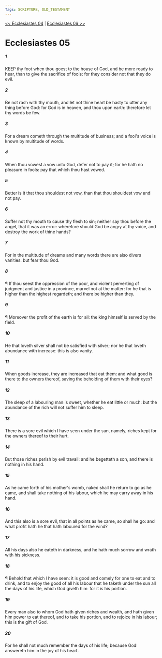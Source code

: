 ```yaml
---
Tags: SCRIPTURE, OLD_TESTAMENT
---
```


[<< Ecclesiastes 04](OLD_TESTAMENT/21_Ecclesiastes/Ecclesiastes_04.md) | [Ecclesiastes 06 >>](OLD_TESTAMENT/21_Ecclesiastes/Ecclesiastes_06.md)

# Ecclesiastes 05

##### 1

KEEP thy foot when thou goest to the house of God, and be more ready to hear, than to give the sacrifice of fools: for they consider not that they do evil.

##### 2

Be not rash with thy mouth, and let not thine heart be hasty to utter any thing before God: for God is in heaven, and thou upon earth: therefore let thy words be few.

##### 3

For a dream cometh through the multitude of business; and a fool's voice is known by multitude of words.

##### 4

When thou vowest a vow unto God, defer not to pay it; for he hath no pleasure in fools: pay that which thou hast vowed.

##### 5

Better is it that thou shouldest not vow, than that thou shouldest vow and not pay.

##### 6

Suffer not thy mouth to cause thy flesh to sin; neither say thou before the angel, that it was an error: wherefore should God be angry at thy voice, and destroy the work of thine hands?

##### 7

For in the multitude of dreams and many words there are also divers vanities: but fear thou God.

##### 8

¶ If thou seest the oppression of the poor, and violent perverting of judgment and justice in a province, marvel not at the matter: for he that is higher than the highest regardeth; and there be higher than they.

##### 9

¶ Moreover the profit of the earth is for all: the king himself is served by the field.

##### 10

He that loveth silver shall not be satisfied with silver; nor he that loveth abundance with increase: this is also vanity.

##### 11

When goods increase, they are increased that eat them: and what good is there to the owners thereof, saving the beholding of them with their eyes?

##### 12

The sleep of a labouring man is sweet, whether he eat little or much: but the abundance of the rich will not suffer him to sleep.

##### 13

There is a sore evil which I have seen under the sun, namely, riches kept for the owners thereof to their hurt.

##### 14

But those riches perish by evil travail: and he begetteth a son, and there is nothing in his hand.

##### 15

As he came forth of his mother's womb, naked shall he return to go as he came, and shall take nothing of his labour, which he may carry away in his hand.

##### 16

And this also is a sore evil, that in all points as he came, so shall he go: and what profit hath he that hath laboured for the wind?

##### 17

All his days also he eateth in darkness, and he hath much sorrow and wrath with his sickness.

##### 18

¶ Behold that which I have seen: it is good and comely for one to eat and to drink, and to enjoy the good of all his labour that he taketh under the sun all the days of his life, which God giveth him: for it is his portion.

##### 19

Every man also to whom God hath given riches and wealth, and hath given him power to eat thereof, and to take his portion, and to rejoice in his labour; this is the gift of God.

##### 20

For he shall not much remember the days of his life; because God answereth him in the joy of his heart.

